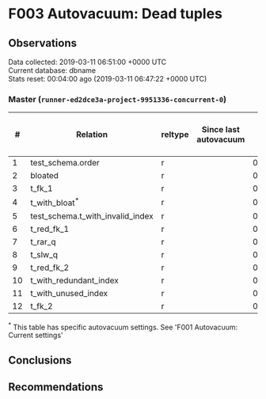 # F003 Autovacuum: Dead tuples #

## Observations ##
Data collected: 2019-03-11 06:51:00 +0000 UTC  
Current database: dbname  
Stats reset: 00:04:00 ago (2019-03-11 06:47:22 +0000 UTC)  
### Master (`runner-ed2dce3a-project-9951336-concurrent-0`) ###
  
  
\#|  Relation | reltype | Since last autovacuum | Since last vacuum | Autovacuum Count | Vacuum Count | n_tup_ins | n_tup_upd | n_tup_del | pg_class.reltuples | n_live_tup | n_dead_tup | &#9660;Dead Tuples Ratio, %
---|-------|------|-----------------------|-------------------|----------|---------|-----------|-----------|-----------|--------------------|------------|------------|-----------
1 |test_schema.order |r |<no value> |00:01:32.855806 |0 |1 |1000001 |0 |0 |1000001 |1000001 |0 | 0 
2 |bloated |r |<no value> |00:01:31.437632 |0 |2 |100000 |0 |50000 |50000 |50000 |0 | 0 
3 |t_fk_1 |r |<no value> |00:01:31.566725 |0 |2 |1000001 |0 |0 |1000001 |1000001 |0 | 0 
4 |t_with_bloat<sup>*</sup> |r |<no value> |00:01:30.546791 |0 |2 |1000000 |1000000 |0 |1000000 |1000000 |0 | 0 
5 |test_schema.t_with_invalid_index |r |<no value> |00:01:31.626136 |0 |2 |1000000 |0 |0 |1000000 |1000000 |0 | 0 
6 |t_red_fk_1 |r |<no value> |00:01:31.425027 |0 |2 |1000001 |0 |0 |1000001 |1000001 |0 | 0 
7 |t_rar_q |r |<no value> |00:01:31.861559 |0 |2 |1000000 |744307 |0 |1000000 |1000000 |0 | 0 
8 |t_slw_q |r |<no value> |00:01:31.300888 |0 |2 |10000001 |0 |0 |9999979 |9999979 |0 | 0 
9 |t_red_fk_2 |r |<no value> |00:01:31.370553 |0 |2 |1000000 |0 |0 |1000000 |1000000 |0 | 0 
10 |t_with_redundant_index |r |<no value> |00:01:31.716051 |0 |2 |1000000 |0 |0 |1000000 |1000000 |0 | 0 
11 |t_with_unused_index |r |<no value> |00:01:31.778025 |0 |2 |1000000 |0 |0 |1000000 |1000000 |0 | 0 
12 |t_fk_2 |r |<no value> |00:01:31.506894 |0 |2 |1000000 |0 |0 |1000000 |1000000 |0 | 0 

<sup>*</sup> This table has specific autovacuum settings. See 'F001 Autovacuum: Current settings'


## Conclusions ##


## Recommendations ##

